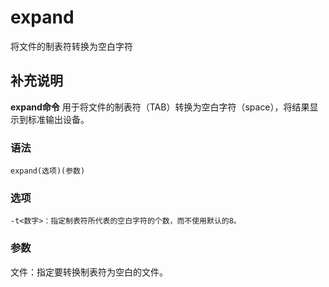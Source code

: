 expand
===

将文件的制表符转换为空白字符

## 补充说明

**expand命令** 用于将文件的制表符（TAB）转换为空白字符（space），将结果显示到标准输出设备。

### 语法

```shell
expand(选项)(参数)
```

### 选项

```shell
-t<数字>：指定制表符所代表的空白字符的个数，而不使用默认的8。
```

### 参数

文件：指定要转换制表符为空白的文件。


<!-- Linux命令行搜索引擎：https://jaywcjlove.github.io/linux-command/ -->